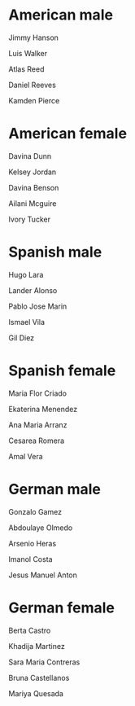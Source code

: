 # American male

Jimmy Hanson

Luis Walker 

Atlas Reed  

Daniel Reeves

Kamden Pierce


# American female

Davina Dunn

Kelsey Jordan

Davina Benson

Ailani Mcguire

Ivory Tucker


# Spanish male

Hugo Lara

Lander Alonso

Pablo Jose Marin

Ismael Vila

Gil Diez


# Spanish female

Maria Flor Criado

Ekaterina Menendez

Ana Maria Arranz

Cesarea Romera

Amal Vera


# German male

Gonzalo Gamez

Abdoulaye Olmedo

Arsenio Heras

Imanol Costa

Jesus Manuel Anton


# German female

Berta Castro

Khadija Martinez

Sara Maria Contreras

Bruna Castellanos

Mariya Quesada

